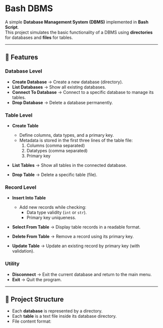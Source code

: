 # Bash DBMS

A simple **Database Management System (DBMS)** implemented in **Bash Script**.  
This project simulates the basic functionality of a DBMS using **directories** for databases and **files** for tables.

---

## 📌 Features

### Database Level
- **Create Database** → Create a new database (directory).
- **List Databases** → Show all existing databases.
- **Connect To Database** → Connect to a specific database to manage its tables.
- **Drop Database** → Delete a database permanently.

### Table Level
- **Create Table**  
  - Define columns, data types, and a primary key.  
  - Metadata is stored in the first three lines of the table file:
    1. Columns (comma separated)  
    2. Datatypes (comma separated)  
    3. Primary key  

- **List Tables** → Show all tables in the connected database.  
- **Drop Table** → Delete a specific table (file).  

### Record Level
- **Insert Into Table**  
  - Add new records while checking:
    - Data type validity (`int` or `str`).
    - Primary key uniqueness.  

- **Select From Table** → Display table records in a readable format.  
- **Delete From Table** → Remove a record using its primary key.  
- **Update Table** → Update an existing record by primary key (with validation).  

### Utility
- **Disconnect** → Exit the current database and return to the main menu.  
- **Exit** → Quit the program.  

---

## 📂 Project Structure

- Each **database** is represented by a directory.  
- Each **table** is a text file inside its database directory.  
- File content format:
